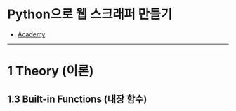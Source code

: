 # Python으로 웹 스크래퍼 만들기
- [Academy](https://academy.nomadcoders.co/courses/enrolled/681401)

---

# 1 Theory (이론)

## 1.3 Built-in Functions (내장 함수)